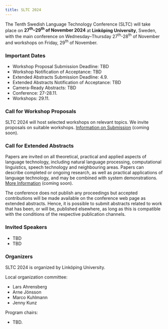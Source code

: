 ```yaml
---
title: SLTC 2024
---
```


The Tenth Swedish Language Technology Conference (SLTC) will take place on **27<sup>th</sup>–29<sup>th</sup> of November 2024** at **Linköping University**, Sweden, with the main conference on Wednesday–Thursday 27<sup>th</sup>-28<sup>th</sup> of November and workshops on Friday, 29<sup>th</sup> of November. 

### Important Dates

* Workshop Proposal Submission Deadline: TBD
* Workshop Notification of Acceptance: TBD
* Extended Abstracts Submission Deadline: 4.9.
* Extended Abstracts Notification of Acceptance: TBD
* Camera-Ready Abstracts: TBD 
* Conference: 27-28.11. 
* Workshops: 29.11. 

### Call for Workshop Proposals

SLTC 2024 will host selected workshops on relevant topics. We invite proposals on suitable workshops. [Information on Submission](cfw) (coming soon).

### Call for Extended Abstracts

Papers are invited on all theoretical, practical and applied aspects of language technology, including natural language processing, computational linguistics, speech technology and neighbouring areas. Papers can describe completed or ongoing research, as well as practical applications of language technology, and may be combined with system demonstrations. [More Information](cfp) (coming soon).

The conference does not publish any proceedings but accepted contributions will be made available on the conference web page as extended abstracts. Hence, it is possible to submit abstracts related to work that has been, or will be, published elsewhere, as long as this is compatible with the conditions of the respective publication channels.

### Invited Speakers

* TBD
* TBD 

### Organizers 

SLTC 2024 is organized by Linköping University.  

Local organization committee: 
* Lars Ahrensberg
* Arne Jönsson
* Marco Kuhlmann
* Jenny Kunz

Program chairs:
* TBD.

